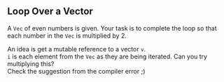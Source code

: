 ﻿## Loop Over a Vector

A `Vec` of even numbers is given. Your task is to complete the loop so that each number in the `Vec` is multiplied by 2.

<div class="hint">An idea is get a mutable reference to a vector <code>v</code>.</div></li>


<div class="hint"> <code>i</code> is each element from the <code>Vec</code> as they are being iterated.
  Can you try multiplying this?</div></li>

<div class="hint">Check the suggestion from the compiler error ;)</div></li>
